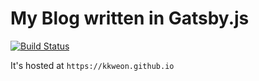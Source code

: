 # My Blog written in Gatsby.js
[![Build Status](https://travis-ci.org/kkweon/kkweon.github.io.svg?branch=master)](https://travis-ci.org/kkweon/kkweon.github.io)


It's hosted at `https://kkweon.github.io`
